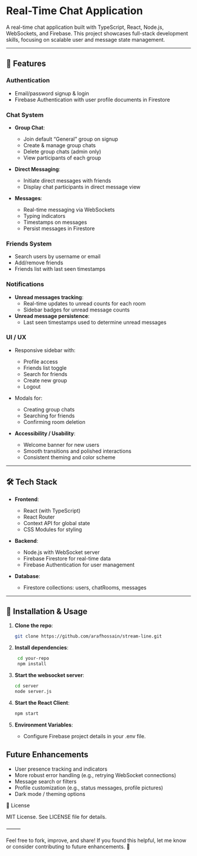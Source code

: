 # Real-Time Chat Application

A real-time chat application built with TypeScript, React, Node.js, WebSockets, and Firebase. This project showcases full-stack development skills, focusing on scalable user and message state management.

---

## 🚀 Features

### Authentication

- Email/password signup & login
- Firebase Authentication with user profile documents in Firestore

### Chat System

- **Group Chat**:

  - Join default “General” group on signup
  - Create & manage group chats
  - Delete group chats (admin only)
  - View participants of each group

- **Direct Messaging**:

  - Initiate direct messages with friends
  - Display chat participants in direct message view

- **Messages**:
  - Real-time messaging via WebSockets
  - Typing indicators
  - Timestamps on messages
  - Persist messages in Firestore

### Friends System

- Search users by username or email
- Add/remove friends
- Friends list with last seen timestamps

### Notifications

- **Unread messages tracking**:
  - Real-time updates to unread counts for each room
  - Sidebar badges for unread message counts
- **Unread message persistence**:
  - Last seen timestamps used to determine unread messages

### UI / UX

- Responsive sidebar with:

  - Profile access
  - Friends list toggle
  - Search for friends
  - Create new group
  - Logout

- Modals for:

  - Creating group chats
  - Searching for friends
  - Confirming room deletion

- **Accessibility / Usability**:
  - Welcome banner for new users
  - Smooth transitions and polished interactions
  - Consistent theming and color scheme

---

## 🛠️ Tech Stack

- **Frontend**:

  - React (with TypeScript)
  - React Router
  - Context API for global state
  - CSS Modules for styling

- **Backend**:

  - Node.js with WebSocket server
  - Firebase Firestore for real-time data
  - Firebase Authentication for user management

- **Database**:
  - Firestore collections: users, chatRooms, messages

---

## 🌟 Installation & Usage

1. **Clone the repo**:

   ```bash
   git clone https://github.com/arafhossain/stream-line.git
   ```

2. **Install dependencies**:

   ```bash
    cd your-repo
    npm install
   ```

3. **Start the websocket server**:

   ```bash
   cd server
   node server.js
   ```

4. **Start the React Client**:

   ```bash
   npm start
   ```

5. **Environment Variables**:

   - Configure Firebase project details in your .env file.

## Future Enhancements

- User presence tracking and indicators
- More robust error handling (e.g., retrying WebSocket connections)
- Message search or filters
- Profile customization (e.g., status messages, profile pictures)
- Dark mode / theming options

📄 License

MIT License. See LICENSE file for details.

⸻

Feel free to fork, improve, and share! If you found this helpful, let me know or consider contributing to future enhancements. 🚀
